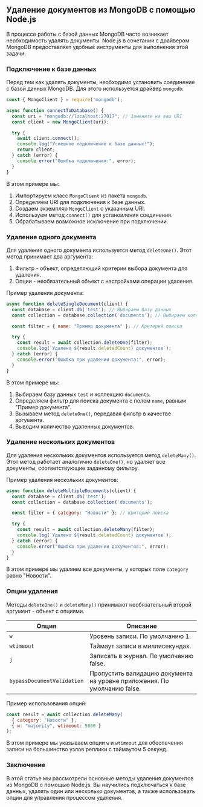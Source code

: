 ## Удаление документов из MongoDB с помощью Node.js

В процессе работы с базой данных MongoDB часто возникает необходимость удалять документы. Node.js в сочетании с драйвером MongoDB предоставляет удобные инструменты для выполнения этой задачи. 

### Подключение к базе данных

Перед тем как удалять документы, необходимо установить соединение с базой данных MongoDB. Для этого используется драйвер `mongodb`:

```javascript
const { MongoClient } = require('mongodb');

async function connectToDatabase() {
  const uri = "mongodb://localhost:27017"; // Замените на ваш URI
  const client = new MongoClient(uri);

  try {
    await client.connect();
    console.log("Успешное подключение к базе данных!");
    return client;
  } catch (error) {
    console.error("Ошибка подключения:", error);
  }
}
```

В этом примере мы:

1. Импортируем класс `MongoClient` из пакета `mongodb`.
2. Определяем URI для подключения к базе данных. 
3. Создаем экземпляр `MongoClient` с указанным URI.
4. Используем метод `connect()` для установления соединения.
5. Обрабатываем возможное исключение при подключении.

### Удаление одного документа

Для удаления одного документа используется метод `deleteOne()`. Этот метод принимает два аргумента:

1. Фильтр - объект, определяющий критерии выбора документа для удаления.
2. Опции - необязательный объект с настройками операции удаления.

Пример удаления документа:

```javascript
async function deleteSingleDocument(client) {
  const database = client.db('test'); // Выбираем базу данных
  const collection = database.collection('documents'); // Выбираем коллекцию

  const filter = { name: "Пример документа" }; // Критерий поиска

  try {
    const result = await collection.deleteOne(filter);
    console.log(`Удалено ${result.deletedCount} документов`);
  } catch (error) {
    console.error("Ошибка при удалении документа:", error);
  }
}
```

В этом примере мы:

1. Выбираем базу данных `test` и коллекцию `documents`.
2. Определяем фильтр для поиска документа с полем `name`, равным "Пример документа".
3. Вызываем метод `deleteOne()`, передавая фильтр в качестве аргумента.
4. Выводим количество удаленных документов.

### Удаление нескольких документов

Для удаления нескольких документов используется метод `deleteMany()`. Этот метод работает аналогично `deleteOne()`, но удаляет все документы, соответствующие заданному фильтру.

Пример удаления нескольких документов:

```javascript
async function deleteMultipleDocuments(client) {
  const database = client.db('test');
  const collection = database.collection('documents');

  const filter = { category: "Новости" }; // Критерий поиска

  try {
    const result = await collection.deleteMany(filter);
    console.log(`Удалено ${result.deletedCount} документов`);
  } catch (error) {
    console.error("Ошибка при удалении документов:", error);
  }
}
```

В этом примере мы удаляем все документы, у которых поле `category` равно "Новости".

### Опции удаления

Методы `deleteOne()` и `deleteMany()` принимают необязательный второй аргумент - объект с опциями. 

| Опция          | Описание                                                                  |
|----------------|--------------------------------------------------------------------------|
| `w`            | Уровень записи. По умолчанию 1.                                           |
| `wtimeout`      | Таймаут записи в миллисекундах.                                           |
| `j`            | Записать в журнал. По умолчанию false.                                  |
| `bypassDocumentValidation` | Пропустить валидацию документа на уровне приложения. По умолчанию false. |

Пример использования опций:

```javascript
const result = await collection.deleteMany(
  { category: "Новости" },
  { w: "majority", wtimeout: 5000 }
);
```

В этом примере мы указываем опции `w` и `wtimeout` для обеспечения записи на большинство узлов реплики с таймаутом 5 секунд.

### Заключение

В этой статье мы рассмотрели основные методы удаления документов из MongoDB с помощью Node.js. Вы научились подключаться к базе данных, удалять один или несколько документов, а также использовать опции для управления процессом удаления. 
